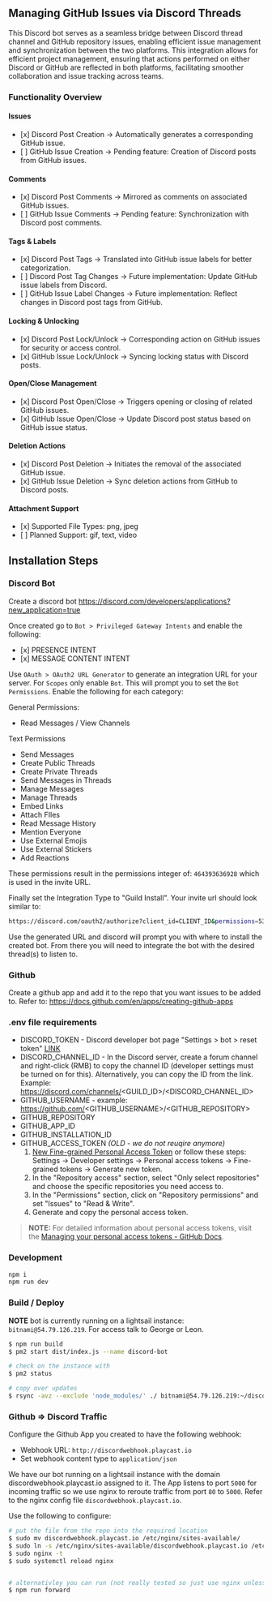 ## Managing GitHub Issues via Discord Threads

This Discord bot serves as a seamless bridge between Discord thread channel and GitHub repository issues, enabling efficient issue management and synchronization between the two platforms. This integration allows for efficient project management, ensuring that actions performed on either Discord or GitHub are reflected in both platforms, facilitating smoother collaboration and issue tracking across teams.

### Functionality Overview

#### Issues

- \[x] Discord Post Creation -> Automatically generates a corresponding GitHub issue.
- \[ ] GitHub Issue Creation -> Pending feature: Creation of Discord posts from GitHub issues.

#### Comments

- \[x] Discord Post Comments -> Mirrored as comments on associated GitHub issues.
- \[ ] GitHub Issue Comments -> Pending feature: Synchronization with Discord post comments.

#### Tags & Labels

- \[x] Discord Post Tags -> Translated into GitHub issue labels for better categorization.
- \[ ] Discord Post Tag Changes -> Future implementation: Update GitHub issue labels from Discord.
- \[ ] GitHub Issue Label Changes -> Future implementation: Reflect changes in Discord post tags from GitHub.

#### Locking & Unlocking

- \[x] Discord Post Lock/Unlock -> Corresponding action on GitHub issues for security or access control.
- \[x] GitHub Issue Lock/Unlock -> Syncing locking status with Discord posts.

#### Open/Close Management

- \[x] Discord Post Open/Close -> Triggers opening or closing of related GitHub issues.
- \[x] GitHub Issue Open/Close -> Update Discord post status based on GitHub issue status.

#### Deletion Actions

- \[x] Discord Post Deletion -> Initiates the removal of the associated GitHub issue.
- \[x] GitHub Issue Deletion -> Sync deletion actions from GitHub to Discord posts.

#### Attachment Support

- \[x] Supported File Types: png, jpeg
- \[ ] Planned Support: gif, text, video

## Installation Steps

### Discord Bot

Create a discord bot <https://discord.com/developers/applications?new_application=true>

Once created go to `Bot > Privileged Gateway Intents` and enable the following:

- \[x] PRESENCE INTENT
- \[x] MESSAGE CONTENT INTENT

Use `OAuth > OAuth2 URL Generator` to generate an integration URL for your server. For `Scopes` only enable `Bot`. This will prompt you to set the `Bot Permissions`. Enable the following for each category:

General Permissions:

- Read Messages / View Channels

Text Permissions

- Send Messages
- Create Public Threads
- Create Private Threads
- Send Messages in Threads
- Manage Messages
- Manage Threads
- Embed Links
- Attach FIles
- Read Message History
- Mention Everyone
- Use External Emojis
- Use External Stickers
- Add Reactions

These permissions result in the permissions integer of: `464393636928` which is used in the invite URL.

Finally set the Integration Type to "Guild Install". Your invite url should look similar to:

```bash
https://discord.com/oauth2/authorize?client_id=CLIENT_ID&permissions=532576463936&integration_type=0&scope=bot
```

Use the generated URL and discord will prompt you with where to install the created bot. From there you will need to integrate the bot with the desired thread(s) to listen to.

### Github

Create a github app and add it to the repo that you want issues to be added to.
Refer to: <https://docs.github.com/en/apps/creating-github-apps>

### .env file requirements

- DISCORD_TOKEN - Discord developer bot page "Settings > bot > reset token" [LINK](https://discord.com/developers/applications/APPLICATION_ID/bot)
- DISCORD_CHANNEL_ID - In the Discord server, create a forum channel and right-click (RMB) to copy the channel ID (developer settings must be turned on for this). Alternatively, you can copy the ID from the link. Example:
<https://discord.com/channels/><GUILD_ID>/<DISCORD_CHANNEL_ID>
- GITHUB_USERNAME - example: <https://github.com/><GITHUB_USERNAME>/<GITHUB_REPOSITORY>
- GITHUB_REPOSITORY
- GITHUB_APP_ID
- GITHUB_INSTALLATION_ID
- GITHUB_ACCESS_TOKEN *(OLD - we do not reuqire anymore)*
    1. [New Fine-grained Personal Access Token](https://github.com/settings/personal-access-tokens/new) or follow these steps: Settings -> Developer settings -> Personal access tokens -> Fine-grained tokens -> Generate new token.
    2. In the "Repository access" section, select "Only select repositories" and choose the specific repositories you need access to.
    3. In the "Permissions" section, click on "Repository permissions" and set "Issues" to "Read & Write".
    4. Generate and copy the personal access token.

> **NOTE:** For detailed information about personal access tokens, visit the [Managing your personal access tokens - GitHub Docs](https://docs.github.com/en/authentication/keeping-your-account-and-data-secure/managing-your-personal-access-tokens).

### Development

```bash
npm i
npm run dev
```

### Build / Deploy

**NOTE** bot is currently running on a lightsail instance: `bitnami@54.79.126.219`. For access talk to George or Leon.

```bash
$ npm run build 
$ pm2 start dist/index.js --name discord-bot

# check on the instance with 
$ pm2 status 

# copy over updates
$ rsync -avz --exclude 'node_modules/' ./ bitnami@54.79.126.219:~/discord_bot/
```

### Github => Discord Traffic

Configure the Github App you created to have the following webhook:

- Webhook URL: `http://discordwebhook.playcast.io`
- Set webhook content type to `application/json`

We have our bot running on a lightsail instance with the domain discordwebhook.playcast.io assigned to it. The App listens to port `5000` for incoming traffic so we use nginx to reroute traffic from port `80` to `5000`. Refer to the nginx config file `discordwebhook.playcast.io`.

Use the following to configure:

```bash
# put the file from the repo into the required location
$ sudo mv discordwebhook.playcast.io /etc/nginx/sites-available/
$ sudo ln -s /etc/nginx/sites-available/discordwebhook.playcast.io /etc/nginx/sites-enabled/
$ sudo nginx -t
$ sudo systemctl reload nginx


# alternativley you can run (not really tested so just use nginx unless you're feeling high levels of angst)
$ npm run forward 
```
